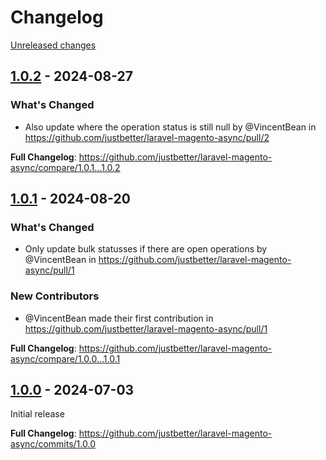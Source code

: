 # Changelog 

[Unreleased changes](https://github.com/justbetter/laravel-magento-async/compare/1.0.2...main)
## [1.0.2](https://github.com/justbetter/laravel-magento-async/releases/tag/1.0.2) - 2024-08-27

### What's Changed
* Also update where the operation status is still null by @VincentBean in https://github.com/justbetter/laravel-magento-async/pull/2


**Full Changelog**: https://github.com/justbetter/laravel-magento-async/compare/1.0.1...1.0.2

## [1.0.1](https://github.com/justbetter/laravel-magento-async/releases/tag/1.0.1) - 2024-08-20

### What's Changed
* Only update bulk statusses if there are open operations by @VincentBean in https://github.com/justbetter/laravel-magento-async/pull/1

### New Contributors
* @VincentBean made their first contribution in https://github.com/justbetter/laravel-magento-async/pull/1

**Full Changelog**: https://github.com/justbetter/laravel-magento-async/compare/1.0.0...1.0.1

## [1.0.0](https://github.com/justbetter/laravel-magento-async/releases/tag/1.0.0) - 2024-07-03

Initial release

**Full Changelog**: https://github.com/justbetter/laravel-magento-async/commits/1.0.0

